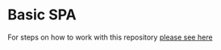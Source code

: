 # Basic SPA

For steps on how to work with this repository [please see here](https://docs.labs.lambdaschool.com/labs-spa-starter/)
